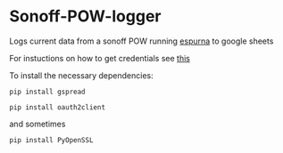 # Sonoff-POW-logger
Logs current data from a sonoff POW running [espurna](https://github.com/xoseperez/espurna/wiki/Hardware-Itead-Sonoff-POW) to google sheets


For instuctions on how to get credentials see [this](https://gspread.readthedocs.io/en/latest/oauth2.html)


To install the necessary dependencies:

`pip install gspread`

`pip install oauth2client`

and sometimes

`pip install PyOpenSSL`
